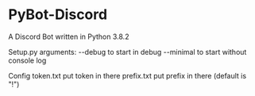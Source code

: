 # PyBot-Discord

A Discord Bot written in Python 3.8.2

Setup.py
    arguments:
        --debug to start in debug
        --minimal to start without console log
        
Config
    token.txt put token in there
    prefix.txt put prefix in there (default is "!")
    
